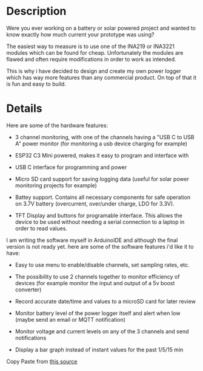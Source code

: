 # Description #

Were you ever working on a battery or solar powered project and wanted to know exactly how much current your prototype was using?

The easiest way to measure is to use one of the INA219 or INA3221 modules which can be found for cheap. Unfortunately the modules are flawed and often require modifications in order to work as intended.

This is why i have decided to design and create my own power logger which has way more features than any commercial product. On top of that it is fun and easy to build.

# Details #

Here are some of the hardware features:

- 3 channel monitoring, with one of the channels having a "USB C to USB A" power monitor (for monitoring a usb device charging for example)

- ESP32 C3 Mini powered, makes it easy to program and interface with

- USB C interface for programming and power

- Micro SD card support for saving logging data (useful for solar power monitoring projects for example)

- Battey support. Contains all necessary components for safe operation on 3.7V battery (overcurrent, over/under charge, LDO for 3.3V).

- TFT Display and buttons for programable interface. This allows the device to be used without needing a serial connection to a laptop in order to read values.

I am writing the software myself in ArduinoIDE and although the final version is not ready yet. here are some of the software features i'd like it to have:

- Easy to use menu to enable/disable channels, set sampling rates, etc.

- The possibility to use 2 channels together to monitor efficiency of devices (for example monitor the input and output of a 5v boost converter)

- Record accurate date/time and values to a microSD card for later review

- Monitor battery level of the power logger itself and alert when low (maybe send an email or MQTT notification)

- Monitor voltage and current levels on any of the 3 channels and send notifications

- Display a bar graph instead of instant values for the past 1/5/15 min

Copy Paste from [this source](https://hackaday.io/project/187504-esp32-3-channel-power-logger)